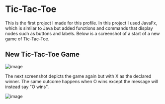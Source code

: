 # Tic-Tac-Toe

This is the first project I made for this profile. In this project I used JavaFx, which is similar to Java but added functions and commands
that display nodes such as buttons and labels. Below is a screenshot of a start of a new game of Tic-Tac-Toe.

## New Tic-Tac-Toe Game
![image](https://user-images.githubusercontent.com/40302096/43850747-c7f6f09c-9b06-11e8-8c85-c852a8faa3d8.png)

The next screenshot depicts the game again but with X as the declared winner. The same outcome happens when O wins except the message will
instead say "O wins".

![image](https://user-images.githubusercontent.com/40302096/43850670-88b6b39a-9b06-11e8-945b-8527002fc199.png)
